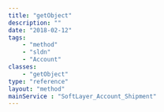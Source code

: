 ```yaml
---
title: "getObject"
description: ""
date: "2018-02-12"
tags:
    - "method"
    - "sldn"
    - "Account"
classes:
    - "getObject"
type: "reference"
layout: "method"
mainService : "SoftLayer_Account_Shipment"
---
```

